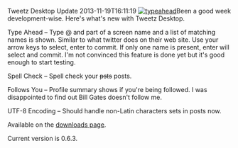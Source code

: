 Tweetz Desktop Update
2013-11-19T16:11:19
[![typeahead](http://mike-ward.net/content/images/blog/Windows-Live-Writer/Tweetz-Desktop-Update_998D/typeahead_thumb.png)](http://mike-ward.net/content/images/blog/Windows-Live-Writer/Tweetz-Desktop-Update_998D/typeahead_2.png)Been a good week development-wise. Here's what's new with Tweetz Desktop. 

Type Ahead – Type @ and part of a screen name and a list of matching names is shown. Similar to what twitter does on their web site. Use your arrow keys to select, enter to commit. If only one name is present, enter will select and commit. I'm not convinced this feature is done yet but it's good enough to start testing.

Spell Check – Spell check your <strike>psts</strike> posts. 

Follows You – Profile summary shows if you're being followed. I was disappointed to find out Bill Gates doesn't follow me.

UTF-8 Encoding – Should handle non-Latin characters sets in posts now.

Available on the [downloads page](http://mike-ward.net/downloads).

Current version is 0.6.3.
